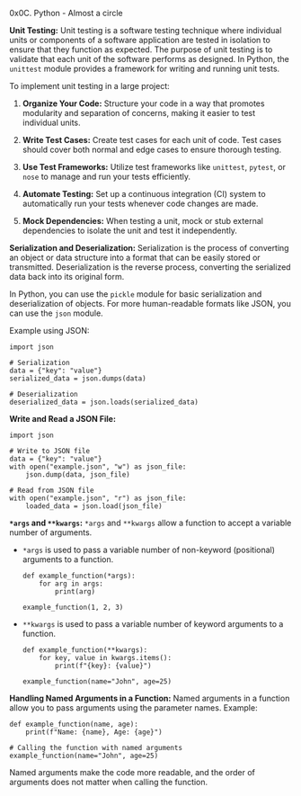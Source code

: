 0x0C. Python - Almost a circle

**Unit Testing:**
Unit testing is a software testing technique where individual units or components of a software application are tested in isolation to ensure that they function as expected. The purpose of unit testing is to validate that each unit of the software performs as designed. In Python, the `unittest` module provides a framework for writing and running unit tests.

To implement unit testing in a large project:

1. **Organize Your Code:** Structure your code in a way that promotes modularity and separation of concerns, making it easier to test individual units.

2. **Write Test Cases:** Create test cases for each unit of code. Test cases should cover both normal and edge cases to ensure thorough testing.

3. **Use Test Frameworks:** Utilize test frameworks like `unittest`, `pytest`, or `nose` to manage and run your tests efficiently.

4. **Automate Testing:** Set up a continuous integration (CI) system to automatically run your tests whenever code changes are made.

5. **Mock Dependencies:** When testing a unit, mock or stub external dependencies to isolate the unit and test it independently.

**Serialization and Deserialization:**
Serialization is the process of converting an object or data structure into a format that can be easily stored or transmitted. Deserialization is the reverse process, converting the serialized data back into its original form.

In Python, you can use the `pickle` module for basic serialization and deserialization of objects. For more human-readable formats like JSON, you can use the `json` module.

Example using JSON:

```
import json

# Serialization
data = {"key": "value"}
serialized_data = json.dumps(data)

# Deserialization
deserialized_data = json.loads(serialized_data)
```

**Write and Read a JSON File:**
```
import json

# Write to JSON file
data = {"key": "value"}
with open("example.json", "w") as json_file:
    json.dump(data, json_file)

# Read from JSON file
with open("example.json", "r") as json_file:
    loaded_data = json.load(json_file)
```

**`*args` and `**kwargs`:**
`*args` and `**kwargs` allow a function to accept a variable number of arguments.

- `*args` is used to pass a variable number of non-keyword (positional) arguments to a function.

  ```
  def example_function(*args):
      for arg in args:
          print(arg)

  example_function(1, 2, 3)
  ```

- `**kwargs` is used to pass a variable number of keyword arguments to a function.

  ```
  def example_function(**kwargs):
      for key, value in kwargs.items():
          print(f"{key}: {value}")

  example_function(name="John", age=25)
  ```

**Handling Named Arguments in a Function:**
Named arguments in a function allow you to pass arguments using the parameter names. Example:

```
def example_function(name, age):
    print(f"Name: {name}, Age: {age}")

# Calling the function with named arguments
example_function(name="John", age=25)
```

Named arguments make the code more readable, and the order of arguments does not matter when calling the function.
